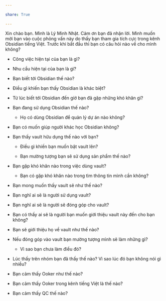 ---  
share: True  
---  
Xin chào bạn. Mình là Lý Minh Nhật. Cảm ơn bạn đã nhận lời. Mình muốn mời bạn vào cuộc phỏng vấn này do thấy bạn tham gia tích cực trong kênh Obsidian tiếng Việt. Trước khi bắt đầu thì bạn có câu hỏi nào về cho mình không?  
  
- Công việc hiện tại của bạn là gì?  
- Nhu cầu hiện tại của bạn là gì?  
  
- Bạn biết tới Obsidian thế nào?  
- Điều gì khiến bạn thấy Obsidian là khác biệt?  
- Từ lúc biết tới Obsidian đến giờ bạn đã gặp những khó khăn gì?  
- Bạn đang sử dụng Obsidian thế nào?  
  -   Họ có dùng Obsidian để quản lý dự án nào không?  
- Bạn có muốn giúp người khác học Obsidian không?   
  
- Bạn thấy vault hữu dụng thế nào với bạn?   
	- Điều gì khiến bạn muốn bật vault lên?  
	- Bạn mường tượng bạn sẽ sử dụng sản phẩm thế nào?  
  
- Bạn gặp khó khăn nào trong việc dùng vault?  
	- Bạn có gặp khó khăn nào trong tìm thông tin mình cần không?  
  
- Bạn mong muốn thấy vault sẽ như thế nào?  
- Bạn nghĩ ai sẽ là người sử dụng vault?  
- Bạn nghĩ ai sẽ là người sẽ đóng góp cho vault?  
- Bạn có thấy ai sẽ là người bạn muốn giới thiệu vault này đến cho bạn không?  
- Bạn sẽ giới thiệu họ về vault như thế nào?  
- Nếu đóng góp vào vault bạn mường tượng mình sẽ làm những gì?   
    - Vì sao bạn chưa làm điều đó?   
  
- Lúc thấy trên nhóm bạn đã thấy thế nào? Vì sao lúc đó bạn không nói gì nhiều?  
  
  
  
- Bạn cảm thấy Ooker như thế nào?  
- Bạn cảm thấy Ooker trong kênh tiếng Việt là thế nào?  
- Bạn cảm thấy QC thế nào?  
